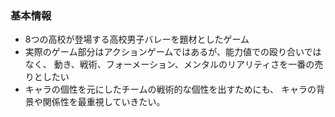 ### 基本情報

- 8つの高校が登場する高校男子バレーを題材としたゲーム
- 実際のゲーム部分はアクションゲームではあるが、能力値での殴り合いではなく、
動き、戦術、フォーメーション、メンタルのリアリティさを一番の売りとしたい
- キャラの個性を元にしたチームの戦術的な個性を出すためにも、 キャラの背景や関係性を最重視していきたい。
